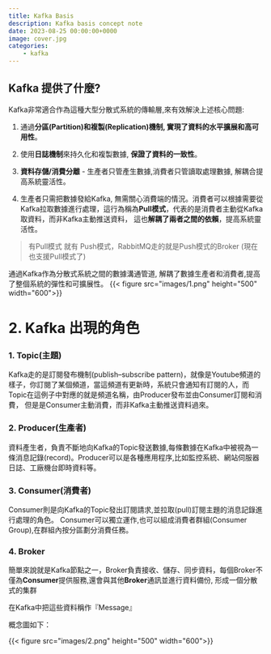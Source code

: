 ```yaml
---
title: Kafka Basis
description: Kafka basis concept note
date: 2023-08-25 00:00:00+0000
image: cover.jpg
categories:
    - kafka
---
```

## Kafka 提供了什麼?

Kafka非常適合作為這種大型分散式系統的傳輸層,來有效解決上述核心問題:

1. 通過**分區(Partition)和複製(Replication)機制, 實現了資料的水平擴展和高可用性**。
   
2. 使用**日誌機制**來持久化和複製數據, **保證了資料的一致性**。
   
3. **資料存儲/消費分離** - 生產者只管產生數據,消費者只管讀取處理數據, 解耦合提高系統靈活性。
   
4. 生產者只需把數據發給Kafka, 無需關心消費端的情況。消費者可以根據需要從Kafka拉取數據進行處理，這行為稱為**Pull模式**，代表的是消費者主動從Kafka取資料，而非Kafka主動推送資料， 這也**解耦了兩者之間的依賴**，提高系統靈活性。
   

>	有Pull模式 就有 Push模式，RabbitMQ走的就是Push模式的Broker (現在也支援Pull模式了)

 通過Kafka作為分散式系統之間的數據溝通管道, 解耦了數據生產者和消費者,提高了整個系統的彈性和可擴展性。
{{< figure src="images/1.png"  height="500" width="600">}}



# 2. Kafka 出現的角色

###     1. Topic(主題)
   Kafka走的是訂閱發布機制(publish–subscribe pattern)，就像是Youtube頻道的樣子，你訂閱了某個頻道，當這頻道有更新時，系統只會通知有訂閱的人，而Topic在這例子中對應的就是頻道名稱，由Producer發布並由Consumer訂閱和消費，
   但是是Consumer主動消費，而非Kafka主動推送資料過來。

###     2. Producer(生產者)
   資料產生者，負責不斷地向Kafka的Topic發送數據,每條數據在Kafka中被視為一條消息記錄(record)。Producer可以是各種應用程序,比如監控系統、網站伺服器日誌、工廠機台即時資料等。

###     3. Consumer(消費者) 
   Consumer則是向Kafka的Topic發出訂閱請求,並拉取(pull)訂閱主題的消息記錄進行處理的角色。  Consumer可以獨立運作,也可以組成消費者群組(Consumer Group),在群組內按分區劃分消費任務。
   
###     4. Broker
簡單來說就是Kafka節點之一，Broker負責接收、儲存、同步資料，每個Broker不僅為**Consumer**提供服務,還會與其他**Broker**通訊並進行資料備份,  形成一個分散式的集群

在Kafka中把這些資料稱作『Message』

概念圖如下：

{{< figure src="images/2.png"  height="500" width="600">}}
